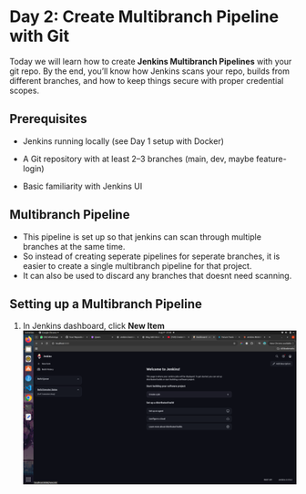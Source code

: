 # Day 2: Create Multibranch Pipeline with Git

Today we will learn how to create **Jenkins Multibranch Pipelines** with your git repo.
By the end, you’ll know how Jenkins scans your repo, builds from different branches, and how to keep things secure with proper credential scopes.

## Prerequisites

- Jenkins running locally (see Day 1 setup with Docker)

- A Git repository with at least 2–3 branches (main, dev, maybe feature-login)

- Basic familiarity with Jenkins UI

## Multibranch Pipeline

- This pipeline is set up so that jenkins can scan through multiple branches at the same time.
- So instead of creating seperate pipelines for seperate branches, it is easier to create a single multibranch pipeline for that project.
- It can also be used to discard any branches that doesnt need scanning.

## Setting up a Multibranch Pipeline

1. In Jenkins dashboard, click **New Item**
   ![Rule-based NPC Dialogue System  Demo](images/picture1.png)
